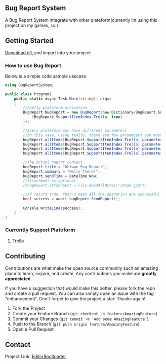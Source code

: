 ## Bug Report System
A Bug Report System integrate with other plateform(currently Im using this project on my games, so )

## Getting Started
[Download dll](https://github.com/keithlau2015/BugReportSystem/blob/main/BugReportSystem/bin/Debug/net7.0/BugReportSystem.dll), and import into your project

### How to use Bug Report
Below is a simple code sample usecase
```c#
using BugReportSystem;

public class Program{
    public static async Task Main(string[] args)
    {
        //Config plateform activation
        BugReport bugReport = new BugReport(new Dictionary<BugReport.SupportItemIndex, bool>{ 
            {BugReport.SupportItemIndex.Trello, true}
        });

        //Every plateform may have different parameters
        //In this case, using trello, there are few parameters you must to filled in, and able to use the trello api
        bugReport.allItems[BugReport.SupportItemIndex.Trello].parameters["API_KEY"] = "YOUR TRELLO API KEY";
        bugReport.allItems[BugReport.SupportItemIndex.Trello].parameters["API_TOKEN"] = "YOUR TRELLO API TOKEN";
        bugReport.allItems[BugReport.SupportItemIndex.Trello].parameters["BOARD_NAME"] = "YOUR TRELLO BOARD NAME";
        bugReport.allItems[BugReport.SupportItemIndex.Trello].parameters["DEFAULT_LIST_NAME"] = "YOUR TRELLO DEFAULT LIST NAME";

        //The actual report context
        bugReport.title = "Obiwan Bug Report";
        bugReport.summary = "Hello There!";
        bugReport.sendTime = DateTime.Now;
        //attachment is optional
        //bugReport.attachment = File.ReadAllBytes("image.jpg");
    
        //If return true, that's mean all the operation are successful executed
        bool success = await bugReport.SendReport();
        
        Console.WriteLine(success);
    }
}
```

### Currently Support Plateform
1. Trello

## Contributing
Contributions are what make the open source community such an amazing place to learn, inspire, and create. Any contributions you make are **greatly appreciated**.

If you have a suggestion that would make this better, please fork the repo and create a pull request. You can also simply open an issue with the tag "enhancement".
Don't forget to give the project a star! Thanks again!

1. Fork the Project
2. Create your Feature Branch (`git checkout -b feature/AmazingFeature`)
3. Commit your Changes (`git commit -m 'Add some AmazingFeature'`)
4. Push to the Branch (`git push origin feature/AmazingFeature`)
5. Open a Pull Request

## Contact
Project Link: [EditorBootloader](https://github.com/keithlau2015/EditorBootloader)
